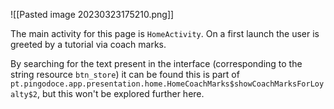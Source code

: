 ![[Pasted image 20230323175210.png]]

The main activity for this page is `HomeActivity`.
On a first launch the user is greeted by a tutorial via coach marks.

By searching for the text present in the interface (corresponding to the string resource `btn_store`) it can be found this is part of `pt.pingodoce.app.presentation.home.HomeCoachMarks$showCoachMarksForLoyalty$2`, but this won't be explored further here.


